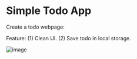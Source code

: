 # Simple Todo App
Create a todo webpage:

Feature:
(1) Clean UI.
(2) Save todo in local storage.

![image](https://github.com/user-attachments/assets/6c83136a-5f99-420e-a42c-54acf70d6bf3)
